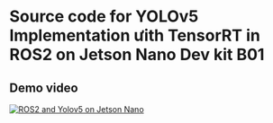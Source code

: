 # Source code for YOLOv5 Implementation ưith TensorRT in ROS2 on Jetson Nano Dev kit B01
## Demo video 
[![ROS2 and Yolov5 on Jetson Nano](https://img.youtube.com/vi/O7BefIGnKFc/0.jpg)](https://www.youtube.com/watch?v=O7BefIGnKFc&list=PLbQaH4AJ5Tpr5281lzttY4ZSdxhIiIWAf)
